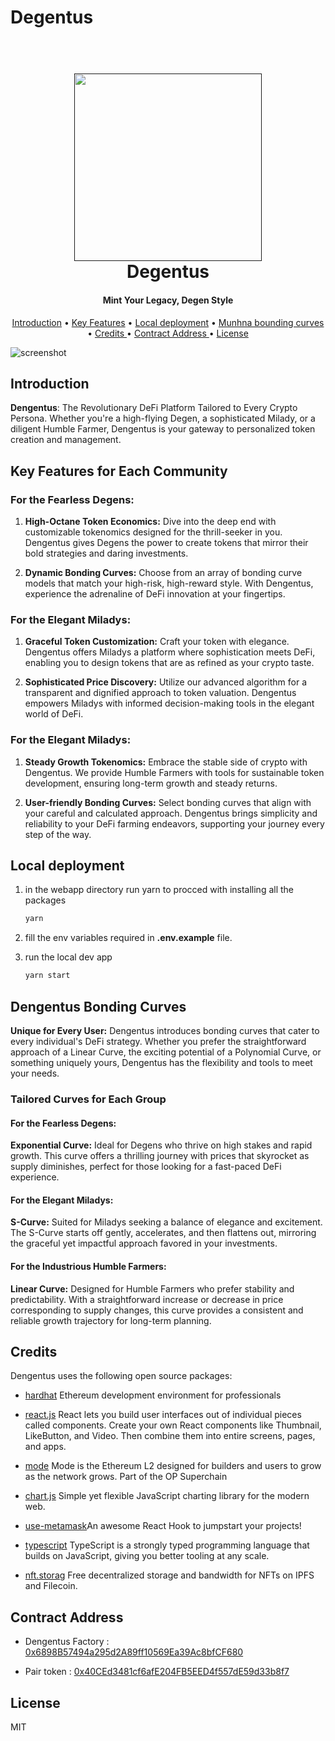 # Degentus
 

  
  
<h1 align="center">
  <br>
  <a href=""><img src="https://blogger.googleusercontent.com/img/b/R29vZ2xl/AVvXsEhGQGa3WwNoP4h6lWyYN6Kg5WpuP6eljeAXc86pnOBNN_2ykXWSw9RWaILmwnU9ekZKWSPTJe7B19jGuwmt0EjAm5rWPr-OBOVwqGv2g2W8Cx3X6NWVU4WcZ0h_Rr-pla_PoYAfhH1gHyTMzI8UjE9K5Sd2lWjDiJVlo4gqdWf9-qo8ivxo9shlBUkMpck/s945/paper22.png" width="300"></a>
  <br>
  Degentus 
  <br>
</h1>

<h4 align="center"> Mint Your Legacy, Degen Style </h4>

<p align="center">
  <a href="#introduction">Introduction</a> •
  <a href="#key-features">Key Features</a> •
  <a href="#local-deployment">Local deployment</a> •
  <a href="#munhna-bounding-curves">Munhna bounding curves</a> •
  <a href="#credits ">Credits </a> •
  <a href="#contract-address ">Contract Address  </a> •
  <a href="#license">License</a>
</p>

![screenshot](https://blogger.googleusercontent.com/img/b/R29vZ2xl/AVvXsEhRYTs0KxaDu0cqfteURURjpghfrJNZ98oHUzSj_4LuLTG5zy795CHGB2q_B-cM0i2jChIZAOV7WIFQJQgBb3uGlG_R-3zEDDrX9JyJiGRJytdiodPZJjPbIbenQOuuRfWJmArhywMk0CEIkr1QODaM_8QQK4hSpQUhtbX_x7qzOd7_oFMhlep9eCWsLnA/s1000/Untitled-11.png)


## Introduction 

**Dengentus**: The Revolutionary DeFi Platform Tailored to Every Crypto Persona. Whether you're a high-flying Degen, a sophisticated Milady, or a diligent Humble Farmer, Dengentus is your gateway to personalized token creation and management.

## Key Features for Each Community

### For the Fearless Degens:


1. **High-Octane Token Economics:** Dive into the deep end with customizable tokenomics designed for the thrill-seeker in you. Dengentus gives Degens the power to create tokens that mirror their bold strategies and daring investments.

2. **Dynamic Bonding Curves:** Choose from an array of bonding curve models that match your high-risk, high-reward style. With Dengentus, experience the adrenaline of DeFi innovation at your fingertips.

### For the Elegant Miladys:


1. **Graceful Token Customization:** Craft your token with elegance. Dengentus offers Miladys a platform where sophistication meets DeFi, enabling you to design tokens that are as refined as your crypto taste.

2. **Sophisticated Price Discovery:** Utilize our advanced algorithm for a transparent and dignified approach to token valuation. Dengentus empowers Miladys with informed decision-making tools in the elegant world of DeFi.

### For the Elegant Miladys:


1. **Steady Growth Tokenomics:** Embrace the stable side of crypto with Dengentus. We provide Humble Farmers with tools for sustainable token development, ensuring long-term growth and steady returns.

2. **User-friendly Bonding Curves:** Select bonding curves that align with your careful and calculated approach. Dengentus brings simplicity and reliability to your DeFi farming endeavors, supporting your journey every step of the way.




## Local deployment

1. in the webapp directory run yarn to procced with installing all the packages

    ```bash
    yarn 
    ```

2. fill the env variables required in **.env.example** file. 
3. run the local dev app

    ```bash
    yarn start 
    ```

## Dengentus Bonding Curves

**Unique for Every User:** Dengentus introduces bonding curves that cater to every individual's DeFi strategy. Whether you prefer the straightforward approach of a Linear Curve, the exciting potential of a Polynomial Curve, or something uniquely yours, Dengentus has the flexibility and tools to meet your needs.

### Tailored Curves for Each Group

#### For the Fearless Degens:

**Exponential Curve:** Ideal for Degens who thrive on high stakes and rapid growth. This curve offers a thrilling journey with prices that skyrocket as supply diminishes, perfect for those looking for a fast-paced DeFi experience.

#### For the Elegant Miladys:
**S-Curve:** Suited for Miladys seeking a balance of elegance and excitement. The S-Curve starts off gently, accelerates, and then flattens out, mirroring the graceful yet impactful approach favored in your investments.

#### For the Industrious Humble Farmers:
**Linear Curve:** Designed for Humble Farmers who prefer stability and predictability. With a straightforward increase or decrease in price corresponding to supply changes, this curve provides a consistent and reliable growth trajectory for long-term planning.



## Credits

Dengentus uses the following open source packages:

- [hardhat](https://hardhat.org/) Ethereum development environment for professionals


- [react.js](https://react.dev/) React lets you build user interfaces out of individual pieces called components. Create your own React components like Thumbnail, LikeButton, and Video. Then combine them into entire screens, pages, and apps.
- [mode](https://www.mode.network/) Mode is the Ethereum L2 designed for builders and users to grow as the network grows. Part of the OP Superchain


- [chart.js](https://www.chartjs.org/) Simple yet flexible JavaScript charting library for the modern web.


- [use-metamask](https://github.com/mdtanrikulu/use-metamask)An awesome React Hook to jumpstart your projects!


- [typescript](https://www.typescriptlang.org/) TypeScript is a strongly typed programming language that builds on JavaScript, giving you better tooling at any scale.

- [nft.storag](https://nft.storage/) Free decentralized storage and bandwidth for NFTs on  IPFS and  Filecoin.

## Contract Address 

- Dengentus Factory  : [0x6898B57494a295d2A89ff10569Ea39Ac8bfCF680](https://sepolia.explorer.mode.network/address/0x6898B57494a295d2A89ff10569Ea39Ac8bfCF680)

- Pair token  : [0x40CEd3481cf6afE204FB5EED4f557dE59d33b8f7](https://sepolia.explorer.mode.network/address/0x40CEd3481cf6afE204FB5EED4f557dE59d33b8f7)




## License

MIT
